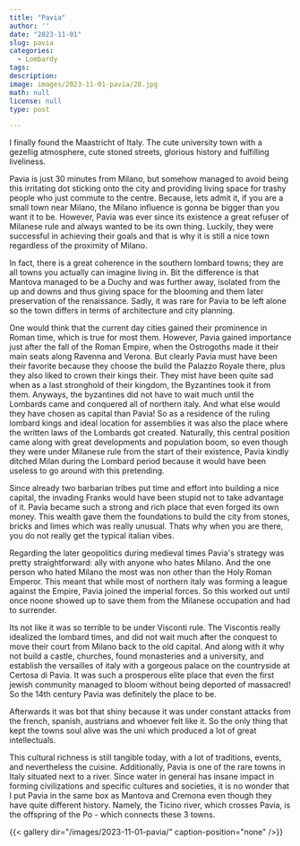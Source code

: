 ```yaml
---
title: "Pavia"
author: ''
date: "2023-11-01"
slug: pavia
categories: 
  - Lombardy
tags:
description:
image: images/2023-11-01-pavia/28.jpg
math: null
license: null
type: post

---
```


I finally found the Maastricht of Italy. The cute university town with a gezellig atmosphere, cute stoned streets, glorious history and fulfilling liveliness.


Pavia is just 30 minutes from Milano, but somehow managed to avoid being this irritating dot sticking onto the city and providing living space for trashy people who just commute to the centre. Because, lets admit it, if you are a small town near Milano, the Milano influence is gonna be bigger than you want it to be. However, Pavia was ever since its existence a great refuser of Milanese rule and always wanted to be its own thing. Luckily, they were successful in achieving their goals and that is why it is still a nice town regardless of the proximity of Milano.

In fact, there is a great coherence in the southern lombard towns; they are all towns you actually can imagine living in. Bit the difference is that Mantova managed to be a Duchy and was further away, isolated from the up and downs and thus giving space for the blooming and them later preservation of the renaissance. Sadly, it was rare for Pavia to be left alone so the town differs in terms of architecture and city planning.

One would think that the current day cities gained their prominence in Roman time, which is true for most them. However, Pavia gained importance just after the fall of the Roman Empire, when the Ostrogoths made it their main seats along Ravenna and Verona. But clearly Pavia must have been their favorite because they choose the build the Palazzo Royale there, plus they also liked to crown their kings their. They mist have been quite sad when as a last stronghold of their kingdom, the Byzantines took it from them. Anyways, the byzantines did not have to wait much until the Lombards came and conquered all of northern italy. And what else would they have chosen as capital than Pavia! So as a residence of the ruling lombard kings and ideal location for assemblies it was also the place where the written laws of the Lombards got created. Naturally, this central position came along with great developments and population boom, so even though they were under Milanese rule from the start of their existence, Pavia kindly ditched Milan during the Lombard period because it would have been useless to go around with this pretending.

Since already two barbarian tribes put time and effort into building a nice capital, the invading Franks would have been stupid not to take advantage of it. Pavia became such a strong and rich place that even forged its own money. This wealth gave them the foundations to build the city from stones, bricks and limes which was really unusual. Thats why when you are there, you do not really get the typical italian vibes.

Regarding the later geopolitics during medieval times Pavia's strategy was pretty straightforward: ally with anyone who hates Milano.  And the one person who hated Milano the most was non other than the Holy Roman Emperor. This meant that while most of northern italy was forming a league against the Empire, Pavia joined the imperial forces. So this worked out until once noone showed up to save them from the Milanese occupation and had to surrender.

Its not like it was so terrible to be under Visconti rule. The Viscontis really idealized the lombard times, and did not wait much after the conquest to move their court from Milano back to the old capital. And along with it why not build a castle, churches, found monasteries and a university, and establish the versailles of italy with a gorgeous palace on the countryside at Certosa di Pavia. It was such a prosperous elite place that even the first jewish community managed to bloom without being deported of massacred! So the 14th century Pavia was definitely the place to be.

Afterwards it was bot that shiny because it was under constant attacks from the french, spanish, austrians and whoever felt like it. So the only thing that kept the towns soul alive was the uni which produced a lot of great intellectuals.

This cultural richness is still tangible today, with a lot of traditions, events, and nevertheless the cuisine. Additionally, Pavia is one of the rare towns in Italy situated next to a river. Since water in general has insane impact in forming civilizations and specific cultures and societies, it is no wonder that I put Pavia in the same box as Mantova and Cremona even though they have quite different history. Namely, the Ticino river, which crosses Pavia, is the offspring of the Po - which connects these 3 towns.

{{< gallery dir="/images/2023-11-01-pavia/" caption-position="none" />}}

